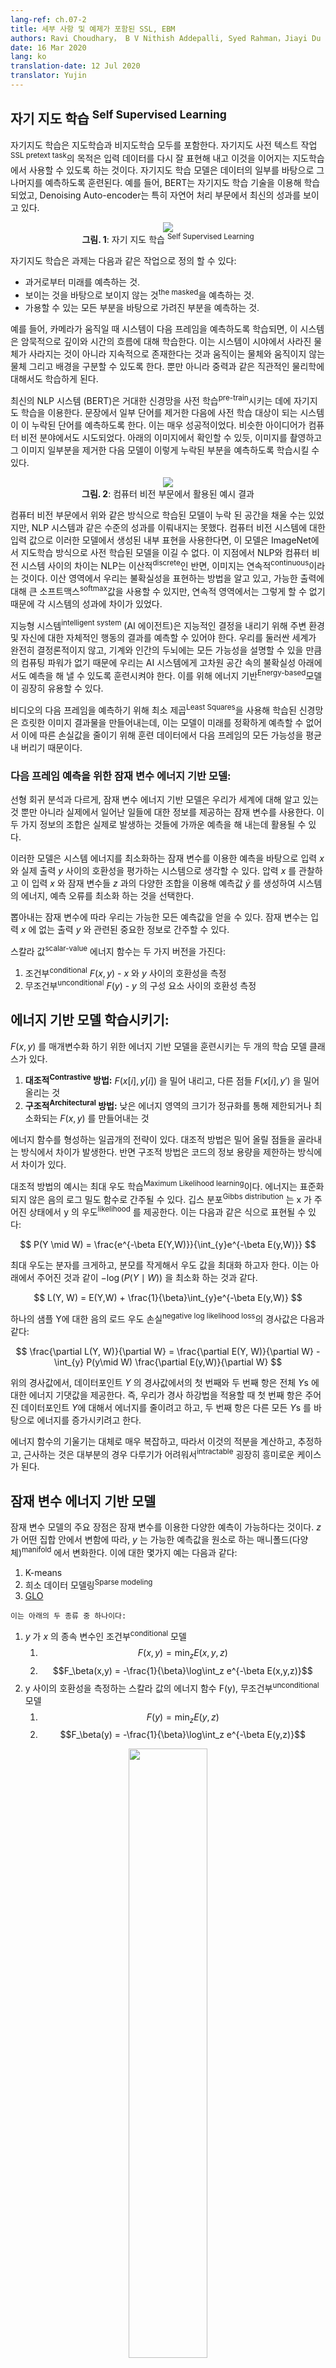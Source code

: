 ```yaml
---
lang-ref: ch.07-2
title: 세부 사항 및 예제가 포함된 SSL, EBM 
authors: Ravi Choudhary， B V Nithish Addepalli, Syed Rahman，Jiayi Du
date: 16 Mar 2020
lang: ko
translation-date: 12 Jul 2020
translator: Yujin
---
```



<!-- ## Self Supervised Learning

Self Supervised Learning (SSL) encompasses both supervised and unsupervised learning.  The objective of the SSL pretext task is to learn a good representation of the input so that it can subsequently be used for supervised tasks. In SSL, the model is trained to predict one part of the data given other parts of the data. For example, BERT was trained using SSL techniques and the Denoising Auto-encoder has particularly shown state-of-the-art results in Natural Language Processing. -->

## 자기 지도 학습 <sup>Self Supervised Learning</sup>

자기지도 학습은 지도학습과 비지도학습 모두를 포함한다. 자기지도 사전 텍스트 작업<sup>SSL pretext task</sup>의 목적은 입력 데이터를 다시 잘 표현해 내고 이것을 이어지는 지도학습에서 사용할 수 있도록 하는 것이다. 자기지도 학습 모델은 데이터의 일부를 바탕으로 그 나머지를 예측하도록 훈련된다. 예를 들어, BERT는 자기지도 학습 기술을 이용해 학습되었고, Denoising Auto-encoder는 특히 자연어 처리 부문에서 최신의 성과를 보이고 있다. 

<!-- <center>
<img src="{{site.baseurl}}/images/week07/07-2/1_ssl.png"/><br>
<b>Fig. 1</b>: Self Supervised Learning
</center> -->

<center>
<img src="{{site.baseurl}}/images/week07/07-2/1_ssl.png"/><br>
<b>그림. 1</b>: 자기 지도 학습 <sup>Self Supervised Learning</sup>
</center>



<!-- Self Supervised Learning task can be defined as the following:
* Predict the future from the past.
* Predict the masked from the visible.
* Predict any occluded parts from all available parts. -->

자기지도 학습은 과제는 다음과 같은 작업으로 정의 할 수 있다:
* 과거로부터 미래를 예측하는 것.
* 보이는 것을 바탕으로 보이지 않는 것<sup>the masked</sup>을 예측하는 것.
* 가용할 수 있는 모든 부분을 바탕으로 가려진 부분을 예측하는 것.

<!-- For example, if a system is trained to predict the next frame when the camera is moved, the system will implicitly learn about the depth and parallax. This will force the system to learn that objects occluded from its vision do not disappear but continue to exist and the distinction between animate, inanimate objects, and the background. It can also end up learning about intuitive physics like gravity. -->

예를 들어, 카메라가 움직일 때 시스템이 다음 프레임을 예측하도록 학습되면, 이 시스템은 암묵적으로 깊이와 시간의 흐름에 대해 학습한다. 이는 시스템이 시야에서 사라진 물체가 사라지는 것이 아니라 지속적으로 존재한다는 것과 움직이는 물체와 움직이지 않는 물체 그리고 배경을 구분할 수 있도록 한다. 뿐만 아니라 중력과 같은 직관적인 물리학에 대해서도 학습하게 된다. 

<!-- State-of-the-art NLP systems (BERT) pre-train a giant neural network on an SSL task. You remove some of the words from a sentence and make the system predict the missing words. This has been very successful. Similar ideas were also tried out in computer vision realm. As shown in the image below, you can take an image and remove a portion of the image and train the model to predict the missing portion. -->

최신의 NLP 시스템 (BERT)은 거대한 신경망을 사전 학습<sup>pre-train</sup>시키는 데에 자기지도 학습을 이용한다. 문장에서 일부 단어를 제거한 다음에 사전 학습 대상이 되는 시스템이 이 누락된 단어를 예측하도록 한다. 이는 매우 성공적이었다. 비슷한 아이디어가 컴퓨터 비전 분야에서도 시도되었다. 아래의 이미지에서 확인할 수 있듯, 이미지를 촬영하고 그 이미지 일부분을 제거한 다음 모델이 이렇게 누락된 부분을 예측하도록 학습시킬 수 있다.

<!-- <center>
<img src="{{site.baseurl}}/images/week07/07-2/2_cv_eg.png"/><br>
<b>Fig. 2</b>: Corresponding results in computer vision
</center> -->

<center>
<img src="{{site.baseurl}}/images/week07/07-2/2_cv_eg.png"/><br>
<b>그림. 2</b>: 컴퓨터 비전 부문에서 활용된 예시 결과
</center>

<!-- Although the models can fill in the missing space they have not shared the same level of success as NLP systems. If you were to take the internal representations generated by these models, as input to a computer vision system, it is unable to beat a model that was pre-trained in a supervised manner on ImageNet. The difference here is that NLP is discrete whereas images are continous. The difference in success is because in the discrete domain we know how to represent uncertainty, we can use a big softmax over the possible outputs, in the continuous domain we do not. -->

컴퓨터 비전 부문에서 위와 같은 방식으로 학습된 모델이 누락 된 공간을 채울 수는 있었지만, NLP 시스템과 같은 수준의 성과를 이뤄내지는 못했다. 컴퓨터 비전 시스템에 대한 입력 값으로 이러한 모델에서 생성된 내부 표현을 사용한다면, 이 모델은 ImageNet에서 지도학습 방식으로 사전 학습된 모델을 이길 수 없다. 이 지점에서 NLP와 컴퓨터 비전 시스템 사이의 차이는 NLP는 이산적<sup>discrete</sup>인 반면, 이미지는 연속적<sup>continuous</sup>이라는 것이다. 이산 영역에서 우리는 불확실성을 표현하는 방법을 알고 있고, 가능한 출력에 대해 큰 소프트맥스<sup>softmax</sup>값을 사용할 수 있지만, 연속적 영역에서는 그렇게 할 수 없기 때문에 각 시스템의 성과에 차이가 있었다.

<!-- An intelligent system (AI agent) needs to be able to predict the results of its own action on the surroundings and itself to make intelligent decisions. Since the world is not completely deterministic and there is not enough compute power in a machine/human brain to account for every possibility, we need to teach AI systems to predict in the presence of uncertainty in high dimensional spaces. Energy-based models can be extremely useful for this. -->

지능형 시스템<sup>intelligent system</sup> (AI 에이전트)은 지능적인 결정을 내리기 위해 주변 환경 및 자신에 대한 자체적인 행동의 결과를 예측할 수 있어야 한다. 우리를 둘러싼 세계가 완전히 결정론적이지 않고, 기계와 인간의 두뇌에는 모든 가능성을 설명할 수 있을 만큼의 컴퓨팅 파워가 없기 때문에 우리는 AI 시스템에게 고차원 공간 속의 불확실성 아래에서도 예측을 해 낼 수 있도록 훈련시켜야 한다. 이를 위해 에너지 기반<sup>Energy-based</sup>모델이 굉장히 유용할 수 있다.

<!-- A neural network trained using Least Squares to predict the next frame of a video will result in blurry images because the model cannot exactly predict the future so it learns to average out all possibilities of the next frame from the training data to reduce the loss. -->

비디오의 다음 프레임을 예측하기 위해 최소 제곱<sup>Least Squares</sup>을 사용해 학습된 신경망은 흐릿한 이미지 결과물을 만들어내는데, 이는 모델이 미래를 정확하게 예측할 수 없어서 이에 따른 손실값을 줄이기 위해 훈련 데이터에서 다음 프레임의 모든 가능성을 평균내 버리기 때문이다.

<!-- 
### Latent variable energy-based models as a solution to make predictions for next frame: -->
### 다음 프레임 예측을 위한 잠재 변수 에너지 기반 모델:

<!-- Unlike linear regression, Latent variable energy-based models take what we know about the world as well as a latent variable which gives us information about what happened in reality. A combination of those two pieces of information can be used to make a prediction that will be close to what actually occurs. -->

선형 회귀 분석과 다르게, 잠재 변수 에너지 기반 모델은 우리가 세계에 대해 알고 있는 것 뿐만 아니라 실제에서 일어난 일들에 대한 정보를 제공하는 잠재 변수를 사용한다. 이 두 가지 정보의 조합은 실제로 발생하는 것들에 가까운 예측을 해 내는데 활용될 수 있다.

<!-- These models can be thought of as systems that rate compatibility between the input $x$ and actual output $y$ depending on the prediction using the latent variable that minimizes the energy of the system. You observe input $x$ and produce possible predictions $\bar{y}$  for different combinations of input $x$ and latent variables $z$ and choose the one that minimizes the energy, prediction error, of the system. -->

이러한 모델은 시스템 에너지를 최소화하는 잠재 변수를 이용한 예측을 바탕으로 입력 $x$ 와 실제 출력 $y$ 사이의 호환성을 평가하는 시스템으로 생각할 수 있다. 압력 $x$ 를 관찰하고 이 입력 $x$ 와 잠재 변수들 $z$ 과의 다양한 조합을 이용해 예측값 $\bar{y}$ 를 생성하여 시스템의 에너지, 예측 오류를 최소화 하는 것을 선택한다.  

<!-- Depending upon the latent variable we draw, we can end up with all the possible predictions. The latent variable could be thought of as a piece of important information about the output $y$ that is not present in the input $x$. -->

뽑아내는 잠재 변수에 따라 우리는 가능한 모든 예측값을 얻을 수 있다. 잠재 변수는 입력 $x$ 에 없는 출력 $y$ 와 관련된 중요한 정보로 간주할 수 있다. 

<!-- Scalar-valued energy function can take two versions:
1. Conditional $F(x, y)$ - measure the compatibility between $x$ and $y$
2. Unconditional $F(y)$ -  measure the compatibility between the components of $y$ -->

스칼라 값<sup>scalar-value</sup> 에너지 함수는 두 가지 버전을 가진다:
1. 조건부<sup>conditional</sup> $F(x, y)$ - $x$ 와 $y$ 사이의 호환성을 측정
2. 무조건부<sup>unconditional</sup> $F(y)$ - $y$ 의 구성 요소 사이의 호환성 측정

<!-- ## Training an Energy-Based Model: -->
## 에너지 기반 모델 학습시키기:

<!-- There are two classes of learning models to train an Energy-Based Model to parametrize $F(x, y)$.
1. **Contrastive methods:** Push down on $F(x[i], y[i])$, push up on other points $F(x[i], y')$
2. **Architectural Methods:** Build $Fㄴ(x, y)$ so that the volume of low energy regions is limited or minimized through regularization -->

$F(x, y)$ 를 매개변수화 하기 위한 에너지 기반 모델을 훈련시키는 두 개의 학습 모델 클래스가 있다.
1. **대조적<sup>Contrastive</sup> 방법:** $F(x[i], y[i])$ 을 밀어 내리고, 다른 점들 $F(x[i], y')$ 을 밀어 올리는 것
2. **구조적<sup>Architectural</sup> 방법:** 낮은 에너지 영역의 크기가 정규화를 통해 제한되거나 최소화되는 $F(x, y)$ 를 만들어내는 것 

<!-- There are seven strategies to shape the energy function. The contrastive methods differ in the way they pick the points to push up. While the architectural methods differ in the
the way they limit the information capacity of the code. -->

에너지 함수를 형성하는 일곱개의 전략이 있다. 대조적 방법은 밀어 올릴 점들을 골라내는 방식에서 차이가 발생한다. 반면 구조적 방법은 코드의 정보 용량을 제한하는 방식에서 차이가 있다. 

<!-- An example of the contrastive method is Maximum Likelihood learning. The energy can be interpreted as an unnormalized negative log density. Gibbs distribution gives us the likelihood of y given x. It can be formulated as follows: -->

대조적 방법의 예시는 최대 우도 학습<sup>Maximum Likelihood learning</sup>이다. 에너지는 표준화되지 않은 음의 로그 밀도 함수로 간주될 수 있다. 깁스 분포<sup>Gibbs distribution</sup> 는 x 가 주어진 상태에서 y 의 우도<sup>likelihood</sup> 를 제공한다. 이는 다음과 같은 식으로 표현될 수 있다: 

<!-- $$
P(Y \mid W) = \frac{e^{-\beta E(Y,W)}}{\int_{y}e^{-\beta E(y,W)}}
$$ -->

$$
P(Y \mid W) = \frac{e^{-\beta E(Y,W)}}{\int_{y}e^{-\beta E(y,W)}}
$$

<!-- Maximum likelihood tries to make the numerator big and the denominator small to maximize the likelihood. This is equivalent to minimizing $-\log(P(Y \mid W))$ which is given below -->

최대 우도는 분자를 크게하고, 분모를 작게해서 우도 값을 최대화 하고자 한다. 이는 아래에서 주어진 것과 같이 $-\log(P(Y \mid W))$ 을 최소화 하는 것과 같다. 

$$
L(Y, W) = E(Y,W) + \frac{1}{\beta}\int_{y}e^{-\beta E(y,W)}
$$

<!-- Gradient of the negative log likelihoood loss for one sample Y is as follows: -->
하나의 샘플 Y에 대한 음의 로드 우도 손실<sup>negative log likelihood loss</sup>의 경사값은 다음과 같다:

$$
\frac{\partial L(Y, W)}{\partial W} = \frac{\partial E(Y, W)}{\partial W} - \int_{y} P(y\mid W) \frac{\partial E(y,W)}{\partial W}
$$

<!-- In the above gradient, the first term of the gradient at the datapoint $Y$ and the second term of the gradient gives us the expected value of the gradient of the energy overall $Y$s. Hence, when we perform gradient descent the first term tries to reduce energy given to the datapoint $Y$ and the second term tries to increase the energy given to all other $Y$s. -->

위의 경사값에서, 데이터포인트 $Y$ 의 경사값에서의 첫 번째와 두 번째 항은 전체 $Y$s 에 대한 에너지 기댓값을 제공한다. 즉, 우리가 경사 하강법을 적용할 때 첫 번째 항은 주어진 데이터포인트 $Y$에 대해서 에너지를 줄이려고 하고, 두 번째 항은 다른 모든 $Y$s 를 바탕으로 에너지를 증가시키려고 한다. 

<!-- The gradient of the energy function is generally very complex and hence computing, estimating or approximating the integral is a very interesting case as it is intractable in most of the cases. -->

에너지 함수의 기울기는 대체로 매우 복잡하고, 따라서 이것의 적분을 계산하고, 추정하고, 근사하는 것은 대부분의 경우 다루기가 어려워서<sup>intractable</sup> 굉장히 흥미로운 케이스가 된다.  



<!-- ## Latent Variable Energy-Based Model -->
## 잠재 변수 에너지 기반 모델


<!-- 
The main advantage of Latent variable models is that they allow multiple predictions through the latent variable. As $z$ over a set, $y$ varies over the manifold of possible predictions. Some examples include:
1. K-means
2. Sparse modeling
3. [GLO](https://arxiv.org/abs/1707.05776) -->

잠재 변수 모델의 주요 장점은 잠재 변수를 이용한 다양한 예측이 가능하다는 것이다. $z$ 가 어떤 집합 안에서 변함에 따라, $y$ 는 가능한 예측값을 원소로 하는 매니폴드(다양체)<sup>manifold</sup> 에서 변화한다. 이에 대한 몇가지 예는 다음과 같다:
1. K-means
2. 희소 데이터 모델링<sup>Sparse modeling</sup>
3. [GLO](https://arxiv.org/abs/1707.05776)


<!-- These can be of two types:
1. Conditional models where $y$ depends on $x$
    1. $$F(x,y) = \text{min}_{z} E(x,y,z)$$
    2. $$F_\beta(x,y) = -\frac{1}{\beta}\log\int_z e^{-\beta E(x,y,z)}$$
2. Unconditional models that have scalar-valued energy function, F(y) that measures the compatibility between the components of y
    1. $$F(y) = \text{min}_{z} E(y,z)$$
    2. $$F_\beta(y) = -\frac{1}{\beta}\log\int_z e^{-\beta E(y,z)}$$ -->

    이는 아래의 두 종류 중 하나이다:
1.  $y$ 가 $x$ 의 종속 변수인 조건부<sup>conditional</sup> 모델 
    1. $$F(x,y) = \text{min}_{z} E(x,y,z)$$
    2. $$F_\beta(x,y) = -\frac{1}{\beta}\log\int_z e^{-\beta E(x,y,z)}$$
2.  y 사이의 호환성을 측정하는 스칼라 값의 에너지 함수 F(y), 무조건부<sup>unconditional</sup> 모델
    1. $$F(y) = \text{min}_{z} E(y,z)$$
    2. $$F_\beta(y) = -\frac{1}{\beta}\log\int_z e^{-\beta E(y,z)}$$

<!-- <center>
<img src="{{site.baseurl}}/images/week07/07-2/3_lv_ebm.png" width="50%"/><br>
<b>Fig. 3</b>: Latent Variable EBM
</center> -->

<center>
<img src="{{site.baseurl}}/images/week07/07-2/3_lv_ebm.png" width="50%"/><br>
<b>그림. 3</b>: 잠재 변수 EBM
</center>

<!-- ## Latent Variable EBM example: K-means -->
## 잠재 변수 EBM 예시: K-means

<!-- K-means is a simple clustering algorithm that can also be considered as an energy-based model where we are trying to model the distribution over $y$. The energy function is $E(y,z) = \Vert y-Wz \Vert^2$ where $z$ is a $1$-hot vector. -->
K-means는 간단한 클러스터링 알고리즘으로써 $y$ 의 분포르 모델링 하려 하는 에너지 기반 모델로도 간주될 수 있다. 에너지 함수는  $z$ 가 원-핫<sup>one-hot</sup> 벡터인 $E(y,z) = \Vert y-Wz \Vert^2$ 이다. 

<!-- <center>
<img src="{{site.baseurl}}/images/week07/07-2/4_kmeans.png" width="50%"/><br>
<b>Fig. 4</b>: K-means example
</center> -->

<center>
<img src="{{site.baseurl}}/images/week07/07-2/4_kmeans.png" width="50%"/><br>
<b>그림. 4</b>: K-means 예시
</center>

<!-- Given a value of $y$ and $k$, we can do inference by figuring out which of the $k$ possible columns of $W$ minimizes the reconstruction error or energy function. To train the algorithm, we can adopt an approach where we can find $z$ to choose the column of $W$ closest to $y$ and then try to get even closer by taking a gradient step and repeat the process. However, coordinate gradient descent actually works better and faster. -->

 $y$ 와 $k$ 값이 주어지면, $W$ 의 어떤 $k$ 개 가능한 열<sup>columns</sup> 들이 재구성<sup>reconstruction</sup> 오류 혹은 에너지 함수를 최소화 하는지 파악하여 추론할 수 있다. 알고리즘 훈련을 위해서, $z$ 를 찾아서 $y$ 와 가장 가까운 $W$ 의 열을 선택하고 여기서 경사하강법<sup>GD</sup>을 수행하고 이 과정을 반복하여 목표하는 최솟값으로 더 가까이 접근하는 방식을 채택할 수 있다. 그러나, 좌표<sup>coordinate</sup> 경사 하강법은 실제로 더 빠르고 효과적으로 작동한다.

<!-- 
In the plot below we can see the data points along the pink spiral. The black blobs surrounding this line corresponds to quadratic wells around each of the prototypes of W. -->

아래의 그림에서 분홍색 나선 주변의 데이터 포인트를 관찰할 수 있다. 이 선을 둘러싼 검은 얼룩 자국은 W에 따른 각 프로토타입 모델 주변의 quadratic wells에 해당한다.  


<!-- <center>
<img src="{{site.baseurl}}/images/week07/07-2/5_spiral.png" width="50%"/><br>
<b>Fig. 5</b>: Spiral plot
</center> -->

<center>
<img src="{{site.baseurl}}/images/week07/07-2/5_spiral.png" width="50%"/><br>
<b>그림. 5</b>: 나선형 그림
</center>

<!-- Once, we learn the energy function, we can begin to address questions like:
1. Given a point $y_1$, can we predict $y_2$?
2. Given $y$, can we find the closest point on the data manifold? -->

에너지 함수에 대해 알게되면, 다음과 같은 질문에 대해 답을 할 수 있게된다:
1. $y_1$ 의 점이 주어졌을 때, $y_2$ 를 예측해 낼 수 있는가?
2. $y$ 가 주어졌을 때, 이 데이터 매니폴드<sup>manifold</sup> 와 가장 가까운 점을 찾아낼 수 있는가? 

<!-- K-means belongs to architectural methods (as opposed to contrastive methods). Hence we do not push up the energy anywhere, all we do is push the energy down in certain regions. One disadvantage is that once the value of $k$ has been decided, there can only be $k$ points that have $0$ energy, and every other point will have higher energy that grows quadratically as we move away from them. -->

K-means 는  (대조적 방법과 반대인) 구조적 방법에 속한다. 따라서 우리는 에너지를 아무데나 밀어 올리지 않고, 특정 지역의 에너지를 낮춘다. 한 가지 단점은 $k$ 의 값이 결정되면, 에너지 값이 $0$ 인 데이터 포인트가 단 $k$ 로 한정된다는 것과, 다른 모든 포인트의 에너지 값은 그 데이터 포인트에서 멀어질수록 이차적으로<sup>quadratically</sup> 증가하는 높은 값을 갖는다는 점이다.  

<!-- ## Contrastive Methods -->
## 대조적 방법

<!-- According to Dr Yann LeCun, everyone will be using architectural methods at some point, but at this moment, it is contrastive methods that work for images. Consider the figure below which shows us some data points and contours of the energy surface. Ideally, we want the energy surface to have the lowest energy on the data manifold. Hence what we would like to do is lower the energy (i.e. the value of F(x,y))around the training example, but this alone may not be enough. Hence we also raise it for the $y$'s in the region that should have high energy but has low energy. -->

얀 르쿤 박사에 따르면 모든 사람이 언젠가는 구조적 방법을 사용할 것이지만, 현 시점에서는 이미지 데이터에 대해 잘 동작하는 것은 대조적 방법이다. 에너지 표면의 윤곽<sup>contours</sup>과 데이터 포인트들을 보여주는 아래 그림을 참고하자. 이상적으로, 우리는 에너지 표현이 데이터 매니폴드 위에서 최소의 에너지를 갖기를 바란다. 따라서 에너지 훈련 예제 주변의 에너지 값 (즉, F(x,y)의 값) 을 낮추려고 하지만 , 이것 만으로는 충분하지 않을 수 있다. 따라서 높은 에너지값을 가져야 하는데 낮은 에너지값을 가지고 있는 부분의 $y$ 값을 올린다. 


<!-- <center>
<img src="{{site.baseurl}}/images/week07/07-2/6_contrastive_1.png" width="50%"/><br>
<b>Fig. 6</b>: Contrastive methods
</center> -->

<center>
<img src="{{site.baseurl}}/images/week07/07-2/6_contrastive_1.png" width="50%"/><br>
<b>그림. 6</b>: 대조적 방법
</center>

<!-- There are several ways to find these candidates $y$'s that we want to raise energy for. Some examples are:
1. Denoising Autoencoder
2. Contrastive Divergence
3. Monte Carlo
4. Markov Chain Monte Carlo
5. Hamiltonian Monte Carlo -->

우리가 에너지 값을 높이고자 하는 $y$ 후보들을 찾는 몇 가지 방법이 있다. 이 방법의 몇 가지 예시는 다음과 같다:
1. Denoising Autoencoder<sup>디노이징 오토인코더</sup>
2. Contrastive Divergence<sup>대조 발산</sup>
3. 몬테 카를로<sup>Monte Carlo</sup>
4. 마르코프 체인 몬테 카를로<sup>Markov Chain Monte Carlo</sup>
5. 해밀토니안 몬테 카를로<sup>Hamiltonian Monte Carlo</sup>


<!-- We will briefly discuss Denoising Autoencoders and Contrastive Divergence. -->
Denoising Autoencoders와 Constrasive Divergence에 대해 간단히 설명하겠다. 

<!-- ### Denoising Autoencoder (DAE) -->

### Denoising Autoencoder (DAE) 

<!-- One way of finding $y$'s to increase energy for it by randomly perturbing the training example as shown by the green arrows in the plot below. -->
$y$ 를 찾는 방법 중의 하나는 아래의 그림에서 녹색 화살표로 표시된 것과 같이 훈련 예제 무작위로 교란시켜 에너지를 높이는 것이다.  

<!-- <center>
<img src="{{site.baseurl}}/images/week07/07-2/7_contrastive_2.png" width="50%"/><br>
<b>Fig. 7</b>: Topographic map
</center> -->

<center>
<img src="{{site.baseurl}}/images/week07/07-2/7_contrastive_2.png" width="50%"/><br>
<b>그림. 7</b>: 지형도<sup>Topographic map</sup>
</center>
<!-- 
Once we have a corrupted data point, we can push the energy up here. If we do this sufficiently many times for all the data points, the energy sample will curl up around the training examples. The following plot illustrates how training is done. -->

데이터 포인트가 손상되면<sup>corrupted</sup>, 에너지를 여기로 올릴 수 있다. 이러한 작업을 모든 데이터 포인트에 대해서 충분히 많은 횟수로 실행하면, 에너지 샘플이 훈련 예제를 중심으로 모인다. 이어지는 그림은 이 훈련이 어떻게 이뤄지는지 보여준다. 

<!-- <center>
<img src="{{site.baseurl}}/images/week07/07-2/8_training.png" width="50%"/><br>
<b>Fig. 8</b>: Training
</center> -->

<center>
<img src="{{site.baseurl}}/images/week07/07-2/8_training.png" width="50%"/><br>
<b>그림. 8</b>: 훈련 과정
</center>

<!-- Steps for training:
1. Take a point $y$ and corrupt it
2. Train the Encoder and Decoder to reconstruct the original data point from this corrupted data point -->

훈련 단계:
1. $y$ 점을 하나 잡고 이것을 손상시킴
2. 이렇게 손상된 데이터 포인트에서 원본 데이터를 재구성해 낼 수 있도록 인코더<sup>Encoder</sup>와 디코더<sup>Decoder</sup>를 훈련시킴
<!-- 
If the DAE is properly trained, the energy grows quadratically as we move away from the data manifold. -->
만일 DAE 이 올바르게 훈련 되면, 데이터 매니폴드에서 멀어짐에 따라 에너지 값이 2차적으로<sup>quadraticallly</sup> 증가한다.  
The following plot illustrates how we use the DAE.

<!-- <center>
<img src="{{site.baseurl}}/images/week07/07-2/9_dae_use.png" width="50%"/><br>
<b>Fig. 9</b>: How DAE is used
</center> -->

<center>
<img src="{{site.baseurl}}/images/week07/07-2/9_dae_use.png" width="50%"/><br>
<b>그림. 9</b>: DAE가 이용되는 방식
</center>


### BERT
<!-- 
BERT is trained similarly, except that the space is discrete as we are dealing with text. The corruption technique consists of masking some of the words and the reconstuction step consists of trying to predict these. Hence, this is also called a masked autoencoder. -->

BERT 는 텍스트를 이산적인 공간에서 처리하였다는 점을 제외하면 비슷한 방식으로 훈련되었다. 손상 기법<sup>the corruption technique</sup>은 일부 단어를 가리고<sup>masking</sup> 재구성 단계에서 이를 예측하는 방식으로 구성된다. 따라서 이는 masked autoencoder<sup>마스킹된 오코인코더</sup>라고도 부른다. 

<!-- ### Contrastive Divergence -->
### Contrastive Divergence

Contrastive Divergence 는 우리가 에너지를 끌어올리고자 하는 $y$ 를 더 똑똑하게 찾는 방법을 제시한다. 훈련 지점에 임의의 킥<sup>kick</sup>을 주고 경사 하강법을 이용해 에너지 함수를 낮춘다. 궤도의 끝에서, 우리가 착지하는 지점의 에너지 값을 증가시킨다. 이 과정은 아래의 그림에서 녹색 선을 통해 표현된다.  

<!-- <center>
<img src="{{site.baseurl}}/images/week07/07-2/10_contrastive_div.png" width="50%"/><br>
<b>Fig. 10</b>: Contrastive Divergence
</center> -->

<center>
<img src="{{site.baseurl}}/images/week07/07-2/10_contrastive_div.png" width="50%"/><br>
<b>그림. 10</b>: Contrastive Divergence
</center>

